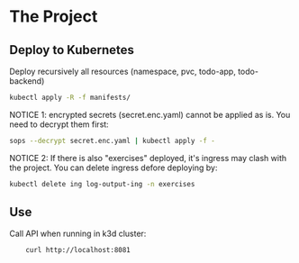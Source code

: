 # The Project

## Deploy to Kubernetes

Deploy recursively all resources (namespace, pvc, todo-app, todo-backend)

```bash
kubectl apply -R -f manifests/
```

NOTICE 1: encrypted secrets (secret.enc.yaml) cannot be applied as is. You need to decrypt them first:

```bash
sops --decrypt secret.enc.yaml | kubectl apply -f -
```

NOTICE 2: If there is also "exercises" deployed, it's ingress may clash with the project. You can delete ingress defore deploying by:

```bash
kubectl delete ing log-output-ing -n exercises
```

## Use

Call API when running in k3d cluster:

```bash
    curl http://localhost:8081
```
